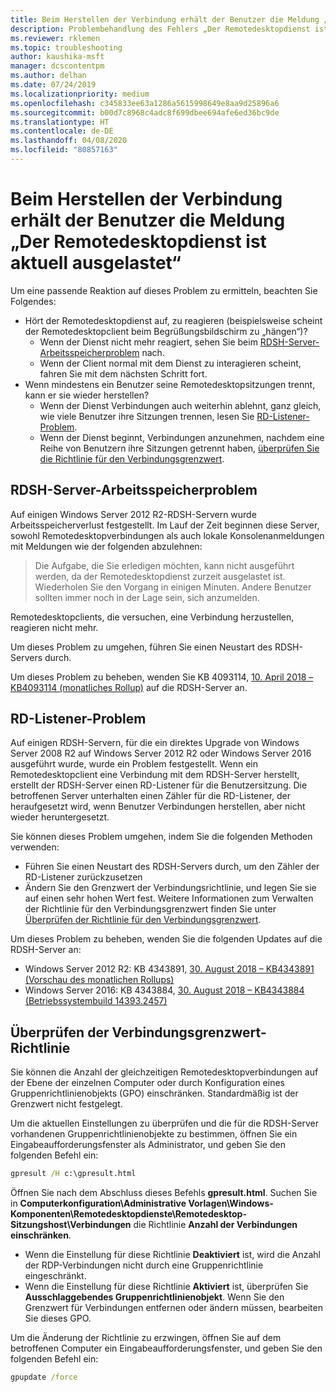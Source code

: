 ```yaml
---
title: Beim Herstellen der Verbindung erhält der Benutzer die Meldung „Der Remotedesktopdienst ist aktuell ausgelastet“
description: Problembehandlung des Fehlers „Der Remotedesktopdienst ist aktuell ausgelastet“, wenn Benutzer eine Remotedesktopverbindung starten.
ms.reviewer: rklemen
ms.topic: troubleshooting
author: kaushika-msft
manager: dcscontentpm
ms.author: delhan
ms.date: 07/24/2019
ms.localizationpriority: medium
ms.openlocfilehash: c345833ee63a1286a5615998649e8aa9d25896a6
ms.sourcegitcommit: b00d7c8968c4adc8f699dbee694afe6ed36bc9de
ms.translationtype: HT
ms.contentlocale: de-DE
ms.lasthandoff: 04/08/2020
ms.locfileid: "80857163"
---
```

# <a name="on-connecting-user-receives-remote-desktop-service-is-currently-busy-message"></a>Beim Herstellen der Verbindung erhält der Benutzer die Meldung „Der Remotedesktopdienst ist aktuell ausgelastet“

Um eine passende Reaktion auf dieses Problem zu ermitteln, beachten Sie Folgendes:

- Hört der Remotedesktopdienst auf, zu reagieren (beispielsweise scheint der Remotedesktopclient beim Begrüßungsbildschirm zu „hängen“)?  
   - Wenn der Dienst nicht mehr reagiert, sehen Sie beim [RDSH-Server-Arbeitsspeicherproblem](#rdsh-server-memory-issue) nach.
   - Wenn der Client normal mit dem Dienst zu interagieren scheint, fahren Sie mit dem nächsten Schritt fort.
- Wenn mindestens ein Benutzer seine Remotedesktopsitzungen trennt, kann er sie wieder herstellen?  
   - Wenn der Dienst Verbindungen auch weiterhin ablehnt, ganz gleich, wie viele Benutzer ihre Sitzungen trennen, lesen Sie [RD-Listener-Problem](#rd-listener-issue).
   - Wenn der Dienst beginnt, Verbindungen anzunehmen, nachdem eine Reihe von Benutzern ihre Sitzungen getrennt haben, [überprüfen Sie die Richtlinie für den Verbindungsgrenzwert](#check-the-connection-limit-policy).

## <a name="rdsh-server-memory-issue"></a>RDSH-Server-Arbeitsspeicherproblem

Auf einigen Windows Server 2012 R2-RDSH-Servern wurde Arbeitsspeicherverlust festgestellt. Im Lauf der Zeit beginnen diese Server, sowohl Remotedesktopverbindungen als auch lokale Konsolenanmeldungen mit Meldungen wie der folgenden abzulehnen:

> Die Aufgabe, die Sie erledigen möchten, kann nicht ausgeführt werden, da der Remotedesktopdienst zurzeit ausgelastet ist. Wiederholen Sie den Vorgang in einigen Minuten. Andere Benutzer sollten immer noch in der Lage sein, sich anzumelden.

Remotedesktopclients, die versuchen, eine Verbindung herzustellen, reagieren nicht mehr.

Um dieses Problem zu umgehen, führen Sie einen Neustart des RDSH-Servers durch.

Um dieses Problem zu beheben, wenden Sie KB 4093114, [10. April 2018 – KB4093114 (monatliches Rollup)](https://support.microsoft.com/help/4093114/) auf die RDSH-Server an.

## <a name="rd-listener-issue"></a>RD-Listener-Problem

Auf einigen RDSH-Servern, für die ein direktes Upgrade von Windows Server 2008 R2 auf Windows Server 2012 R2 oder Windows Server 2016 ausgeführt wurde, wurde ein Problem festgestellt. Wenn ein Remotedesktopclient eine Verbindung mit dem RDSH-Server herstellt, erstellt der RDSH-Server einen RD-Listener für die Benutzersitzung. Die betroffenen Server unterhalten einen Zähler für die RD-Listener, der heraufgesetzt wird, wenn Benutzer Verbindungen herstellen, aber nicht wieder heruntergesetzt.

Sie können dieses Problem umgehen, indem Sie die folgenden Methoden verwenden:

  - Führen Sie einen Neustart des RDSH-Servers durch, um den Zähler der RD-Listener zurückzusetzen
  - Ändern Sie den Grenzwert der Verbindungsrichtlinie, und legen Sie sie auf einen sehr hohen Wert fest. Weitere Informationen zum Verwalten der Richtlinie für den Verbindungsgrenzwert finden Sie unter [Überprüfen der Richtlinie für den Verbindungsgrenzwert](#check-the-connection-limit-policy).

Um dieses Problem zu beheben, wenden Sie die folgenden Updates auf die RDSH-Server an:

  - Windows Server 2012 R2: KB 4343891, [30. August 2018 – KB4343891 (Vorschau des monatlichen Rollups)](https://support.microsoft.com/help/4343891/windows-81-update-kb4343891)
  - Windows Server 2016: KB 4343884, [30. August 2018 – KB4343884 (Betriebssystembuild 14393.2457)](https://support.microsoft.com/help/4343884/windows-10-update-kb4343884)

## <a name="check-the-connection-limit-policy"></a>Überprüfen der Verbindungsgrenzwert-Richtlinie

Sie können die Anzahl der gleichzeitigen Remotedesktopverbindungen auf der Ebene der einzelnen Computer oder durch Konfiguration eines Gruppenrichtlinienobjekts (GPO) einschränken. Standardmäßig ist der Grenzwert nicht festgelegt.

Um die aktuellen Einstellungen zu überprüfen und die für die RDSH-Server vorhandenen Gruppenrichtlinienobjekte zu bestimmen, öffnen Sie ein Eingabeaufforderungsfenster als Administrator, und geben Sie den folgenden Befehl ein:
  
```cmd
gpresult /H c:\gpresult.html
```
   
Öffnen Sie nach dem Abschluss dieses Befehls **gpresult.html**. Suchen Sie in **Computerkonfiguration\\Administrative Vorlagen\\Windows-Komponenten\\Remotedesktopdienste\\Remotedesktop-Sitzungshost\\Verbindungen** die Richtlinie **Anzahl der Verbindungen einschränken**.

  - Wenn die Einstellung für diese Richtlinie **Deaktiviert** ist, wird die Anzahl der RDP-Verbindungen nicht durch eine Gruppenrichtlinie eingeschränkt.
  - Wenn die Einstellung für diese Richtlinie **Aktiviert** ist, überprüfen Sie **Ausschlaggebendes Gruppenrichtlinienobjekt**. Wenn Sie den Grenzwert für Verbindungen entfernen oder ändern müssen, bearbeiten Sie dieses GPO.

Um die Änderung der Richtlinie zu erzwingen, öffnen Sie auf dem betroffenen Computer ein Eingabeaufforderungsfenster, und geben Sie den folgenden Befehl ein:
  
```cmd
gpupdate /force
```
  
